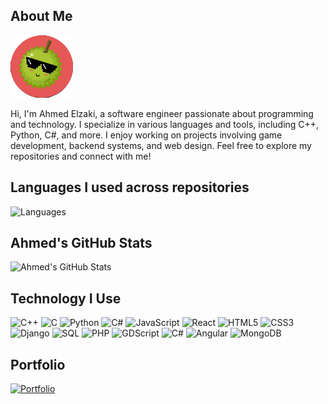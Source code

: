 ## About Me

<img src="https://github.com/Ahmed-Elzaki/Ahmed-Elzaki/blob/main/logo.png" alt="Ahmed Elzaki" width="100" />

Hi, I'm Ahmed Elzaki, a software engineer passionate about programming and technology. I specialize in various languages and tools, including C++, Python, C#, and more. I enjoy working on projects involving game development, backend systems, and web design. Feel free to explore my repositories and connect with me!

## Languages I used across repositories 

![Languages](https://github-readme-stats.vercel.app/api/top-langs/?username=Ahmed-Elzaki&layout=compact&hide=html,css&theme=default&card_width=300)

## Ahmed's GitHub Stats

![Ahmed's GitHub Stats](https://github-readme-stats.vercel.app/api?username=Ahmed-Elzaki&show_icons=true&theme=dark&count_private=true&include_all_commits=true)


## Technology I Use


![C++](https://img.shields.io/badge/C%2B%2B-00599C?style=for-the-badge&logo=c%2B%2B&logoColor=white)
![C](https://img.shields.io/badge/C-00599C?style=for-the-badge&logo=c&logoColor=white)
![Python](https://img.shields.io/badge/Python-306998?style=for-the-badge&logo=python&logoColor=white)
![C#](https://img.shields.io/badge/C%23-239120?style=for-the-badge&logo=c-sharp&logoColor=white)
![JavaScript](https://img.shields.io/badge/JavaScript-F7DF1C?style=for-the-badge&logo=javascript&logoColor=black)
![React](https://img.shields.io/badge/React-61DAFB?style=for-the-badge&logo=react&logoColor=black)
![HTML5](https://img.shields.io/badge/HTML5-E34F26?style=for-the-badge&logo=html5&logoColor=white)
![CSS3](https://img.shields.io/badge/CSS3-1572B6?style=for-the-badge&logo=css3&logoColor=white)
![Django](https://img.shields.io/badge/Django-092E20?style=for-the-badge&logo=django&logoColor=white)
![SQL](https://img.shields.io/badge/SQL-003B57?style=for-the-badge&logo=postgresql&logoColor=white)
![PHP](https://img.shields.io/badge/PHP-777BB4?style=for-the-badge&logo=php&logoColor=white)
![GDScript](https://img.shields.io/badge/GDScript-2F2F2F?style=for-the-badge&logo=godot&logoColor=white)
![C#](https://img.shields.io/badge/C%23-239120?style=for-the-badge&logo=c-sharp&logoColor=white)
![Angular](https://img.shields.io/badge/Angular-DD0031?style=for-the-badge&logo=angular&logoColor=white)
![MongoDB](https://img.shields.io/badge/MongoDB-47A248?style=for-the-badge&logo=mongodb&logoColor=white)



## Portfolio

[![Portfolio](https://img.shields.io/badge/Portfolio-000000?style=for-the-badge&logo=github&logoColor=white)](https://ahmed-elzaki.github.io/sd/)
